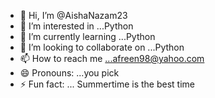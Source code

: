 - 👋 Hi, I’m @AishaNazam23
- 👀 I’m interested in ...Python
- 🌱 I’m currently learning ...Python
- 💞️ I’m looking to collaborate on ...Python
- 📫 How to reach me ...afreen98@yahoo.com
- 😄 Pronouns: ...you pick  
- ⚡ Fun fact: ... Summertime is the best time

<!---
AishaNazam23/AishaNazam23 is a ✨ special ✨ repository because its `README.md` (this file) appears on your GitHub profile.
You can click the Preview link to take a look at your changes.
--->
